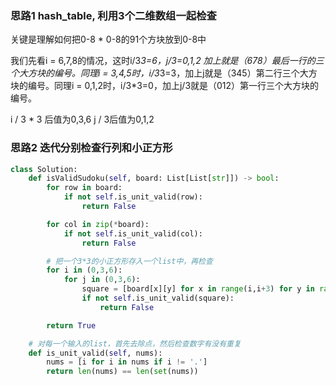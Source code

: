 ### 思路1 hash_table, 利用3个二维数组一起检查

关键是理解如何把0-8 * 0-8的91个方块放到0-8中

我们先看i = 6,7,8的情况，这时i/3*3=6，j/3=0,1,2 加上就是（678）最后一行的三个大方块的编号。同理i = 3,4,5时，i/3*3=3，加上j就是（345）第二行三个大方块的编号。同理i = 0,1,2时，i/3*3=0，加上j/3就是（012）第一行三个大方块的编号。

i / 3 * 3 后值为0,3,6
j / 3后值为0,1,2


### 思路2 迭代分别检查行列和小正方形

```python
class Solution:
    def isValidSudoku(self, board: List[List[str]]) -> bool:
        for row in board:
            if not self.is_unit_valid(row):
                return False

        for col in zip(*board):
            if not self.is_unit_valid(col):
                return False

        # 把一个3*3的小正方形存入一个list中，再检查
        for i in (0,3,6):
            for j in (0,3,6):
                square = [board[x][y] for x in range(i,i+3) for y in range(j,j+3)]
                if not self.is_unit_valid(square):
                    return False

        return True

    # 对每一个输入的list，首先去除点，然后检查数字有没有重复
    def is_unit_valid(self, nums):
        nums = [i for i in nums if i != '.']
        return len(nums) == len(set(nums))
```